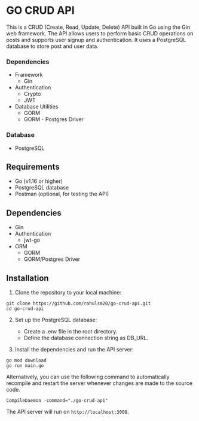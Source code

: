 # GO CRUD API 
This is a CRUD (Create, Read, Update, Delete) API built in Go using the Gin web framework. The API allows users to perform basic CRUD operations on posts and supports user signup and authentication. It uses a PostgreSQL database to store post and user data.
### Dependencies
* Framework
    * Gin 
* Authentication
  * Crypto
  * JWT
* Database Utilities
  * GORM 
  * GORM - Postgres Driver
  
### Database
* PostgreSQL

## Requirements

- Go (v1.16 or higher)
- PostgreSQL database
- Postman (optional, for testing the API)

## Dependencies
- Gin
- Authentication
  - jwt-go
- ORM
  - GORM
  - GORM/Postgres Driver

## Installation

1. Clone the repository to your local machine:

```
git clone https://github.com/rahulsm20/go-crud-api.git
cd go-crud-api
```

2. Set up the PostgreSQL database:
   - Create a .env file in the root directory.
   - Define the database connection string as DB_URL.

3. Install the dependencies and run the API server:

```
go mod download
go run main.go
```
Alternatively, you can use the following command to automatically recompile and restart the server whenever changes are made to the source code.

```
CompileDaemon -command="./go-crud-api"
```

The API server will run on `http://localhost:3000`.